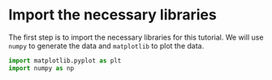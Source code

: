 # Import the necessary libraries

The first step is to import the necessary libraries for this tutorial. We will use `numpy` to generate the data and `matplotlib` to plot the data.

```python
import matplotlib.pyplot as plt
import numpy as np
```
